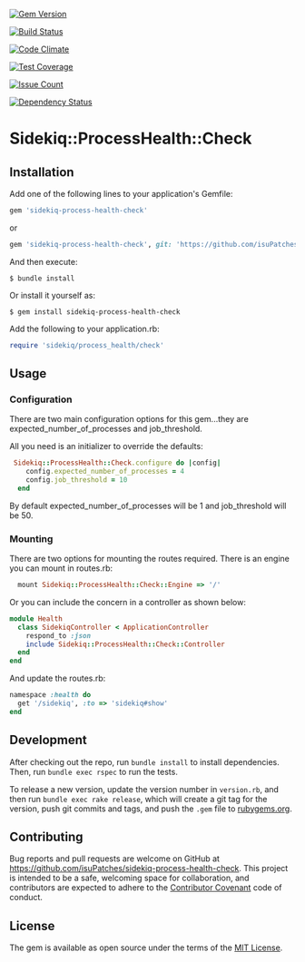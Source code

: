 [![Gem Version](https://badge.fury.io/rb/sidekiq-process-health-check.svg)](https://badge.fury.io/rb/sidekiq-process-health-check)

[![Build Status](https://travis-ci.org/isuPatches/sidekiq-process-health-check.svg?branch=master)](https://travis-ci.org/isuPatches/sidekiq-process-health-check)

[![Code Climate](https://codeclimate.com/github/isuPatches/sidekiq-process-health-check/badges/gpa.svg)](https://codeclimate.com/github/isuPatches/sidekiq-process-health-check)

[![Test Coverage](https://codeclimate.com/github/isuPatches/sidekiq-process-health-check/badges/coverage.svg)](https://codeclimate.com/github/isuPatches/sidekiq-process-health-check/coverage)

[![Issue Count](https://codeclimate.com/github/isuPatches/sidekiq-process-health-check/badges/issue_count.svg)](https://codeclimate.com/github/isuPatches/sidekiq-process-health-check)

[![Dependency Status](https://gemnasium.com/badges/github.com/isuPatches/sidekiq-process-health-check.svg)](https://gemnasium.com/github.com/isuPatches/sidekiq-process-health-check)


# Sidekiq::ProcessHealth::Check

## Installation

Add one of the following lines to your application's Gemfile:

```ruby
gem 'sidekiq-process-health-check'
```

or 

```ruby
gem 'sidekiq-process-health-check', git: 'https://github.com/isuPatches/sidekiq-process-health-check'
```

And then execute:

    $ bundle install

Or install it yourself as:

    $ gem install sidekiq-process-health-check
    
Add the following to your application.rb:

```ruby
require 'sidekiq/process_health/check'
```

## Usage

### Configuration

There are two main configuration options for this gem...they are expected_number_of_processes and job_threshold.

All you need is an initializer to override the defaults:

```ruby
 Sidekiq::ProcessHealth::Check.configure do |config|
    config.expected_number_of_processes = 4
    config.job_threshold = 10
  end
```

By default expected_number_of_processes will be 1 and job_threshold will be 50.

### Mounting

There are two options for mounting the routes required.  There is an engine you can mount in routes.rb:

```ruby
  mount Sidekiq::ProcessHealth::Check::Engine => '/'
```
    
Or you can include the concern in a controller as shown below:
   
```ruby
module Health
  class SidekiqController < ApplicationController
    respond_to :json
    include Sidekiq::ProcessHealth::Check::Controller
  end
end
```

And update the routes.rb:
    
```ruby
namespace :health do
  get '/sidekiq', :to => 'sidekiq#show'
end
```
  
## Development

After checking out the repo, run `bundle install` to install dependencies. Then, run `bundle exec rspec` to run the tests.

To release a new version, update the version number in `version.rb`, and then run `bundle exec rake release`, which will create a git tag for the version, push git commits and tags, and push the `.gem` file to [rubygems.org](https://rubygems.org).

## Contributing

Bug reports and pull requests are welcome on GitHub at https://github.com/isuPatches/sidekiq-process-health-check. This project is intended to be a safe, welcoming space for collaboration, and contributors are expected to adhere to the [Contributor Covenant](http://contributor-covenant.org) code of conduct.


## License

The gem is available as open source under the terms of the [MIT License](http://opensource.org/licenses/MIT).

